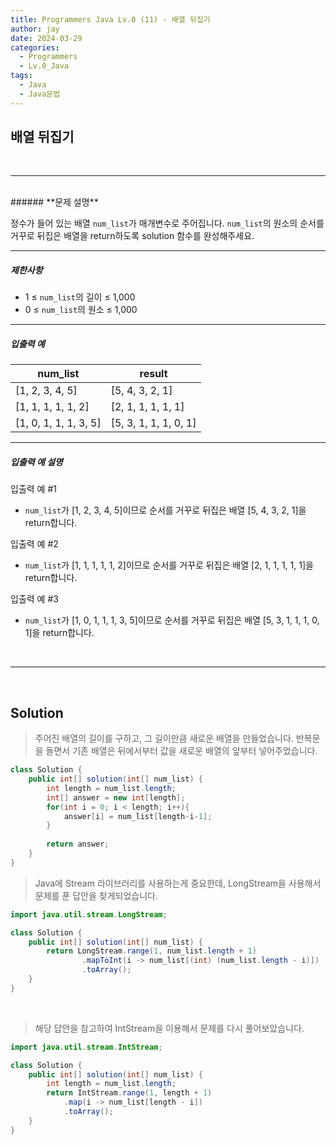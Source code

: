 ```yaml
---
title: Programmers Java Lv.0 (11) - 배열 뒤집기
author: jay
date: 2024-03-29
categories:
  - Programmers
  - Lv.0_Java
tags:
  - Java
  - Java문법
---
```

## **배열 뒤집기**

<br />

---

<br/>
###### **문제 설명**

정수가 들어 있는 배열 `num_list`가 매개변수로 주어집니다. `num_list`의 원소의 순서를 거꾸로 뒤집은 배열을 return하도록 solution 함수를 완성해주세요.

---

##### **제한사항**

- 1 ≤ `num_list`의 길이 ≤ 1,000
- 0 ≤ `num_list`의 원소 ≤ 1,000

---

##### **입출력 예**

|num_list|result|
|---|---|
|[1, 2, 3, 4, 5]|[5, 4, 3, 2, 1]|
|[1, 1, 1, 1, 1, 2]|[2, 1, 1, 1, 1, 1]|
|[1, 0, 1, 1, 1, 3, 5]|[5, 3, 1, 1, 1, 0, 1]|

---

##### **입출력 예 설명**

입출력 예 #1

- `num_list`가 [1, 2, 3, 4, 5]이므로 순서를 거꾸로 뒤집은 배열 [5, 4, 3, 2, 1]을 return합니다.

입출력 예 #2

- `num_list`가 [1, 1, 1, 1, 1, 2]이므로 순서를 거꾸로 뒤집은 배열 [2, 1, 1, 1, 1, 1]을 return합니다.

입출력 예 #3

- `num_list`가 [1, 0, 1, 1, 1, 3, 5]이므로 순서를 거꾸로 뒤집은 배열 [5, 3, 1, 1, 1, 0, 1]을 return합니다.


<br />

---

<br/>

## **Solution**

> 주어진 배열의 길이를 구하고, 그 길이만큼 새로운 배열을 만들었습니다. 반복문을 돌면서 기존 배열은 뒤에서부터 값을 새로운 배열의 앞부터 넣어주었습니다.

```java
class Solution {
    public int[] solution(int[] num_list) {
        int length = num_list.length;
        int[] answer = new int[length];
        for(int i = 0; i < length; i++){
            answer[i] = num_list[length-i-1];
        }
        
        return answer;
    }
}
```


> Java에 Stream 라이브러리를 사용하는게 중요한데, LongStream을 사용해서 문제를 푼 답안을 찾게되었습니다. 

```java
import java.util.stream.LongStream;

class Solution {
    public int[] solution(int[] num_list) {
        return LongStream.range(1, num_list.length + 1)
                .mapToInt(i -> num_list[(int) (num_list.length - i)])
                .toArray();
    }
}
```
<br/>

> 해당 답안을 참고하여 IntStream을 이용해서 문제를 다시 풀어보았습니다.

```java
import java.util.stream.IntStream;

class Solution {
    public int[] solution(int[] num_list) {
        int length = num_list.length;
        return IntStream.range(1, length + 1)
            .map(i -> num_list[length - i])
            .toArray();
    }
}
```